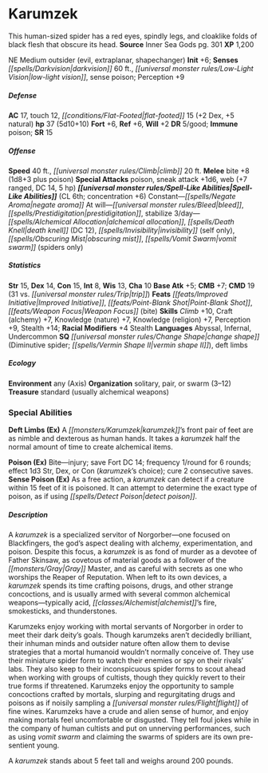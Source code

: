 ﻿---
cssclass: [monsters]
title1: Karumzek
desc_short: This human-sized spider has a red eyes, spindly legs, and cloaklike folds
  of black flesh that obscure its head.
title2: Karumzek
CR: 4
sources:
- name: Inner Sea Gods
  page: 301
  link: http://paizo.com/products/btpy94wj?Pathfinder-Campaign-Setting-Inner-Sea-Gods-Hardcover
XP: 1200
alignment: NE
size: Medium
type: outsider
subtypes:
- evil
- extraplanar
- shapechanger
initiative:
  bonus: 6
senses:
  darkvision: 60
  low-light vision: true
  sense poison: true
AC:
  AC: 17
  touch: 12
  flat_footed: 15
  components:
    dex: 2
    natural: 5
HP:
  HP: 37
  long: 5d10+10
saves:
  fort: 6
  ref: 6
  will: 2
DR:
- amount: 5
  weakness: good
immunities:
- poison
SR: 15
speeds:
  base: 40
  climb: 20
attacks:
  melee:
  - - text: bite +8 (1d8+3 plus poison)
      entries:
      - - damage: 1d8+3
        - effect: poison
      attack: bite
      bonus:
      - 8
  special:
  - poison
  - sneak attack +1d6
  - web (+7 ranged, DC 14, 5 hp)
spell_like_abilities:
  entries:
  - superscripts:
    - APG
    name: negate aroma
    source: default
    freq: Constant
  - name: bleed
    source: default
    freq: At will
  - name: prestidigitation
    source: default
    freq: At will
  - name: stabilize
    source: default
    freq: At will
  - superscripts:
    - APG
    name: alchemical allocation
    source: default
    freq: 3/day
  - name: death knell
    source: default
    freq: 3/day
    DC: 12
  - name: invisibility
    source: default
    freq: 3/day
    other: self only
  - name: obscuring mist
    source: default
    freq: 3/day
  - superscripts:
    - APG
    name: vomit swarm
    source: default
    freq: 3/day
    other: spiders only
  sources:
  - name: default
    CL: 6
    concentration: 6
ability_scores:
  STR: 15
  DEX: 14
  CON: 15
  INT: 8
  WIS: 13
  CHA: 10
BAB: 5
CMB: 7
CMD: 19
CMD_other: 31 vs. trip
feats:
- name: Improved Initiative
- name: Point-Blank Shot
- name: Weapon Focus (bite)
skills:
  Climb: 10
  Craft (alchemy): 7
  Knowledge (nature): 7
  Knowledge (religion): 7
  Perception: 9
  Stealth: 14
  _racial_mods:
    Stealth:
      _: 4
languages:
- Abyssal
- Infernal
- Undercommon
special_qualities:
- change shape (Diminutive spider; vermin shape II)
- deft limbs
ecology:
  environment: any (Axis)
  organization: solitary, pair, or swarm (3-12)
  treasure_type: standard
  treasure:
  - usually alchemical weapons
special_abilities:
  Deft Limbs (Ex): A karumzek's front pair of feet are as nimble and dexterous as
    human hands. It takes a karumzek half the normal amount of time to create alchemical
    items.
  Poison (Ex): Bite-injury; save Fort DC 14; frequency 1/round for 6 rounds; effect
    1d3 Str, Dex, or Con (karumzek's choice); cure 2 consecutive saves.
  Sense Poison (Ex): As a free action, a karumzek can detect if a creature within
    15 feet of it is poisoned. It can attempt to determine the exact type of poison,
    as if using detect poison.
desc_long: |-
  A karumzek is a specialized servitor of Norgorber-one focused on Blackfingers, the god's aspect dealing with alchemy, experimentation, and poison. Despite this focus, a karumzek is as fond of murder as a devotee of Father Skinsaw, as covetous of material goods as a follower of the Gray Master, and as careful with secrets as one who worships the Reaper of Reputation. When left to its own devices, a karumzek spends its time crafting poisons, drugs, and other strange concoctions, and is usually armed with several common alchemical weapons-typically acid, alchemist's fire, smokesticks, and thunderstones.

  Karumzeks enjoy working with mortal servants of Norgorber in order to meet their dark deity's goals. Though karumzeks aren't decidedly brilliant, their inhuman minds and outsider nature often allow them to devise strategies that a mortal humanoid wouldn't normally conceive of. They use their miniature spider form to watch their enemies or spy on their rivals' labs. They also keep to their inconspicuous spider forms to scout ahead when working with groups of cultists, though they quickly revert to their true forms if threatened. Karumzeks enjoy the opportunity to sample concoctions crafted by mortals, slurping and regurgitating drugs and poisons as if noisily sampling a flight of fine wines. Karumzeks have a crude and alien sense of humor, and enjoy making mortals feel uncomfortable or disgusted. They tell foul jokes while in the company of human cultists and put on unnerving performances, such as using vomit swarm and claiming the swarms of spiders are its own pre-sentient young.

  A karumzek stands about 5 feet tall and weighs around 200 pounds.

---

# Karumzek
This human-sized spider has a red eyes, spindly legs, and cloaklike folds of black flesh that obscure its head.
**Source** Inner Sea Gods pg. 301
**XP** 1,200

NE Medium outsider (evil, extraplanar, shapechanger)
**Init** +6; **Senses** _[[spells/Darkvision|darkvision]]_ 60 ft., _[[universal monster rules/Low-Light Vision|low-light vision]]_, sense poison; Perception +9

##### Defense

**AC** 17, touch 12, _[[conditions/Flat-Footed|flat-footed]]_ 15 (+2 Dex, +5 natural)
**hp** 37 (5d10+10)
**Fort** +6, **Ref** +6, **Will** +2
**DR** 5/good; **Immune** poison; **SR** 15

##### Offense
**Speed** 40 ft., _[[universal monster rules/Climb|climb]]_ 20 ft.
**Melee** bite +8 (1d8+3 plus poison)
**Special Attacks** poison, sneak attack +1d6, web (+7 ranged, DC 14, 5 hp)
**_[[universal monster rules/Spell-Like Abilities|Spell-Like Abilities]]_** (CL 6th; concentration +6)
Constant—_[[spells/Negate Aroma|negate aroma]]_
At will—_[[universal monster rules/Bleed|bleed]]_, _[[spells/Prestidigitation|prestidigitation]]_, stabilize
3/day—_[[spells/Alchemical Allocation|alchemical allocation]]_, _[[spells/Death Knell|death knell]]_ (DC 12), _[[spells/Invisibility|invisibility]]_ (self only), _[[spells/Obscuring Mist|obscuring mist]]_, _[[spells/Vomit Swarm|vomit swarm]]_ (spiders only)

##### Statistics
**Str** 15, **Dex** 14, **Con** 15, **Int** 8, **Wis** 13, **Cha** 10
**Base Atk** +5; **CMB** +7; **CMD** 19 (31 vs. _[[universal monster rules/Trip|trip]]_)
**Feats** _[[feats/Improved Initiative|Improved Initiative]]_, _[[feats/Point-Blank Shot|Point-Blank Shot]]_, _[[feats/Weapon Focus|Weapon Focus]]_ (bite)
**Skills** _Climb_ +10, Craft (alchemy) +7, Knowledge (nature) +7, Knowledge (religion) +7, Perception +9, Stealth +14; **Racial Modifiers** +4 Stealth
**Languages** Abyssal, Infernal, Undercommon
**SQ** _[[universal monster rules/Change Shape|change shape]]_ (Diminutive spider; _[[spells/Vermin Shape II|vermin shape II]]_), deft limbs

##### Ecology

**Environment** any (Axis)
**Organization** solitary, pair, or swarm (3–12)
**Treasure** standard (usually alchemical weapons)

### Special Abilities

**Deft Limbs (Ex)** A _[[monsters/Karumzek|karumzek]]_’s front pair of feet are as nimble and dexterous as human hands. It takes a _karumzek_ half the normal amount of time to create alchemical items.

**Poison (Ex)** Bite—injury; save Fort DC 14; frequency 1/round for 6 rounds; effect 1d3 Str, Dex, or Con (_karumzek_’s choice); cure 2 consecutive saves.
**Sense Poison (Ex)** As a free action, a _karumzek_ can detect if a creature within 15 feet of it is poisoned. It can attempt to determine the exact type of poison, as if using _[[spells/Detect Poison|detect poison]]_.

##### Description

A _karumzek_ is a specialized servitor of Norgorber—one focused on Blackfingers, the god’s aspect dealing with alchemy, experimentation, and poison. Despite this focus, a _karumzek_ is as fond of murder as a devotee of Father Skinsaw, as covetous of material goods as a follower of the _[[monsters/Gray|Gray]]_ Master, and as careful with secrets as one who worships the Reaper of Reputation. When left to its own devices, a _karumzek_ spends its time crafting poisons, drugs, and other strange concoctions, and is usually armed with several common alchemical weapons—typically acid, _[[classes/Alchemist|alchemist]]_’s fire, smokesticks, and thunderstones.

Karumzeks enjoy working with mortal servants of Norgorber in order to meet their dark deity’s goals. Though karumzeks aren’t decidedly brilliant, their inhuman minds and outsider nature often allow them to devise strategies that a mortal humanoid wouldn’t normally conceive of. They use their miniature spider form to watch their enemies or spy on their rivals’ labs. They also keep to their inconspicuous spider forms to scout ahead when working with groups of cultists, though they quickly revert to their true forms if threatened. Karumzeks enjoy the opportunity to sample concoctions crafted by mortals, slurping and regurgitating drugs and poisons as if noisily sampling a _[[universal monster rules/Flight|flight]]_ of fine wines. Karumzeks have a crude and alien sense of humor, and enjoy making mortals feel uncomfortable or disgusted. They tell foul jokes while in the company of human cultists and put on unnerving performances, such as using _vomit swarm_ and claiming the swarms of spiders are its own pre-sentient young.

A _karumzek_ stands about 5 feet tall and weighs around 200 pounds.